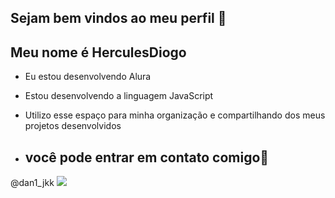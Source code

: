 ## Sejam bem vindos ao meu perfil 💙
## Meu nome é HerculesDiogo

- Eu estou desenvolvendo Alura
- Estou desenvolvendo a linguagem JavaScript
- Utilizo esse espaço para minha organização e compartilhando dos meus projetos desenvolvidos

- ## você pode entrar em contato comigo📧

 @dan1_jkk
![](https://media.tenor.com/H-Mkm2nMKYkAAAAM/spiderman-fortnite.gif)

